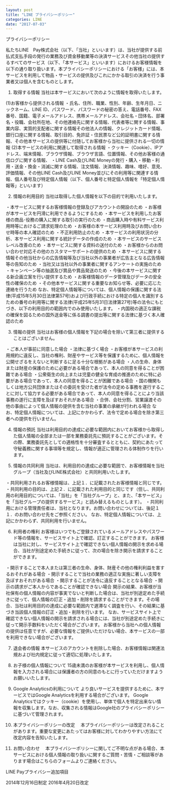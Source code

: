 ```yaml
---
layout: post
title: "LINE プライバシーポリシー"
categories: LINE
date: "2017-07-03"
---
```


プライバシーポリシー

私たちLINE　Pay株式会社（以下、「当社」といいます）は、当社が提供する前払式支払手段の発行の業務及び資金移動業等の決済サービスその他当社の提供するすべてのサービス（以下、「本サービス」といいます）におけるお客様情報を以下の通り取り扱います。本プライバシーポリシーにおける「お客様」には、本サービスを利用して物品・サービスの提供及びこれにかかる取引の決済を行う事業者又は個人を含むものとします。

1. 取得する情報
当社は本サービスにおいて次のように情報を取得いたします。

(1)お客様から提供される情報
・氏名、住所、職業、性別、年齢、生年月日、ニックネーム、LINE ID、パスワード、パスワードの秘密の答え、電話番号、FAX番号、国籍、電子メールアドレス、携帯メールアドレス、会社名・団体名、部署名・役職、会社所在地、その他連絡先に関する情報、代表者等に関する情報、事業内容、実質的支配者に関する情報その他法人の情報、クレジットカード情報、銀行口座に関する情報、取引目的、免許証・住民票など公的証明書に関する情報、その他本サービスの提供等に付随してお客様から当社に提供される一切の情報
(2)本サービスの利用に関連して取得される情報
・クッキー（Cookie）、IPアドレス、端末情報、ブラウザ情報、ブラウザ言語、位置情報、その他お客様の通信ログに関する情報、
・LINE Cash及びLINE Moneyの発行・購入・移動・利用・送金・換金・消滅に関する情報、注文情報、決済情報、趣味、嗜好、意見、評価情報、その他LINE Cash及びLINE Money並びにその利用等に関連する情報、個人番号及び特定個人情報（以下、個人番号と特定個人情報を「特定個人情報等」といいます）


2. 情報の利用目的
当社は取得した個人情報を以下の目的で利用いたします。

・本サービスに関するお客様情報の登録及びアカウントの開設のため
・お客様が本サービスを円滑に利用できるようにするため
・本サービスを利用したお客様の商品･役務の購入に関する取引の実行のため
・商品購入時や有料サービス利用時等におけるご請求処理のため
・お客様の本サービス利用時及びお問い合わせ時等の本人確認のため
・不正利用防止のため
・本サービスの利用状況の分析、本サービス利用に関する統計データの作成のため
・本サービスのサービスレベル改善のため
・本サービスに関する資料の送付のため
・お客様からのお問い合わせ対応その他のカスタマーサポートの提供のため
・本サービスに関する情報その他当社からの広告情報等及び当社以外の事業者が広告主となる広告情報等の告知のため
・当社又は当社以外の事業者に関するアンケートの実施のため
・キャンペーン等の抽選及び賞品や賞品発送のため
・今後の本サービスに関する新企画立案を行い提供するため
・お客様情報のデータ管理及びデータの安全性の確保のため
・その他本サービスに関する重要なお知らせ等、必要に応じた連絡を行うため
なお、特定個人情報等については、個人情報の保護に関する法律(平成15年5月30日法律第57号)および行政手続における特定の個人を識別するための番号の利用等に関する法律(平成25年5月31日法律第27号)等の法令にもとづき、以下の利用目的の範囲内でのみ使用いたします。
・内国税の適正な課税の確保を図るための国外送金等に係る調書の提出等に関する法律に基づく本人確認のため


3. 情報の提供
当社はお客様の個人情報を下記の場合を除いて第三者に提供することはございません。

・ご本人が事前に同意した場合
・法律に基づく場合
・お客様が本サービスの利用規約に違反し、当社の権利、財産やサービス等を保護するために、個人情報を公開せざるをえないと判断するに足る十分な根拠がある場合
・人の生命、身体または財産の保護のために必要がある場合であって、本人の同意を得ることが困難である場合
・公衆衛生の向上または児童の健全な育成の推進のために特に必要がある場合であって、本人の同意を得ることが困難である場合
・国の機関もしくは地方公共団体またはその委託を受けた者が法令の定める事務を遂行することに対して協力する必要がある場合であって、本人の同意を得ることにより当該事務の遂行に支障を及ぼすおそれがある場合
・合併、会社分割、営業譲渡その他の事由によって個人情報の提供を含む当社の事業の承継が行われる場合
なお、特定個人情報については、上記にかかわらず、法令で定める場合を除き第三者への提供を行いません。


4. 情報の預託
当社は利用目的の達成に必要な範囲内においてお客様から取得した個人情報の全部または一部を業務委託先に預託することがございます。その際、業務委託先としての適格性を十分審査するとともに、契約にあたって守秘義務に関する事項等を規定し、情報が適正に管理される体制作りを行います。


5. 情報の共同利用
当社は、利用目的の達成に必要な範囲で、お客様情報を当社グループ（当社及びLINE株式会社）と共同利用いたします。

・共同利用されるお客様情報は、上記１．に記載されたお客様情報と同じです。
・共同利用の目的は、上記２．に記載された利用目的と同じです（但し、共同利用の利用目的については、「当社」を「当社グループ」と、また、「本サービス」を「当社グループの提供するサービス」と読み替えるものとします）。
・共同利用における管理責任者は、当社となります。お問い合わせについては、後記１１．のお問い合わせ先をご参照ください。
なお、特定個人情報については、上記にかかわらず、共同利用を行いません。


6. 利用者の権利
お客様はいつでもご登録されているメールアドレスやパスワード等の情報を、サービスサイト上で確認、訂正することができます。
お客様は当社に対し、サービスサイト上で確認できない個人情報の開示を求める場合、当社が別途定めた手続きに従って、次の場合を除き開示を請求することができます。

・開示することで本人または第三者の生命、身体、財産その他の権利利益を害するおそれがある場合
・開示することで当社の業務の適正な実施に著しい支障を及ぼすおそれがある場合
・開示することが法令に違反することとなる場合
・開示の請求がご本人からであることが確認できない場合
開示の結果、お客様が当社保有の個人情報の内容が事実でないと判断した場合は、当社が別途定めた手続きに従って、個人情報の訂正・追加・削除を請求することができます。その場合、当社は利用目的の達成に必要な範囲内で遅滞なく調査を行い、その結果に基づき当該個人情報の訂正・追加・削除を行います。
なお、サービスサイト上で確認できない個人情報の開示を請求される場合には、当社が別途定めた手続きに従って開示手数料をいただく場合がございます。
お客様から当社への個人情報の提供は任意ですが、必要な情報をご提供いただけない場合、本サービスの一部を利用できない場合がございます。


7. 退会者の情報
本サービスのアカウントを削除した場合、お客様情報は関連法規および社内規定に従って適切に処理いたします。


8. お子様の個人情報について
15歳未満のお客様が本サービスを利用し、個人情報を入力される場合には保護者の方の同意のもとに行っていただけますようお願いいたします。


9. Google Analyticsの利用について
より良いサービスを提供するために、本サービスではGoogle Analyticsを利用する場合がございます。
Google Analyticsではクッキー（cookie）を使用し、単体で個人を特定出来ない情報を収集します。なお、収集される情報はGoogle社のプライバシーポリシーに基づいて管理されます。


10. 本プライバシーポリシーの改定　
本プライバシーポリシーは改定されることがあります。重要な変更にあたってはお客様に対してわかりやすい方法にて改定内容を告知いたします。


11. お問い合わせ　
本プライバシーポリシーに関してご不明な点がある場合、本サービスにおける個人情報の取り扱いに関するご質問・苦情・ご相談等があります場合はこちらのフォームよりご連絡ください。

LINE Payプライバシー追加項目

2014年12月16日制定
2016年4月20日改定
